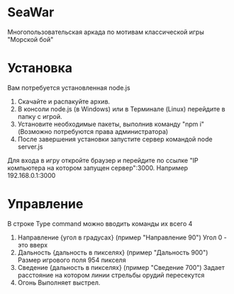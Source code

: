 SeaWar
======
Многопользовательская аркада по мотивам классической игры "Морской бой"

Установка
======
Вам потребуется установленная node.js

1. Скачайте и распакуйте архив.
2. В консоли node.js (в Windows) или в Терминале (Linux) перейдите в папку с игрой.
3. Установите необходимые пакеты, выполнив команду "npm i" (Возможно потребуются права администратора)
4. После завершения установки запустите сервер командой node server.js

Для входа в игру откройте браузер и перейдите по ссылке "IP компьютера на котором запущен сервер":3000.
Например 192.168.0.1:3000

Управление
======
В строке Type command можно вводить команды их всего 4

1. Направление {угол в градусах} (пример "Направление 90") Угол 0 - это вверх
2. Дальность {дальность в пикселях} (пример "Дальность 900") Размер игрового поля 954 пикселя
3. Сведение {дальность в пикселях} (пример "Сведение 700") Задает расстояние на котором линии стрельбы орудий пересекутся 
4. Огонь Выполняет выстрел.
